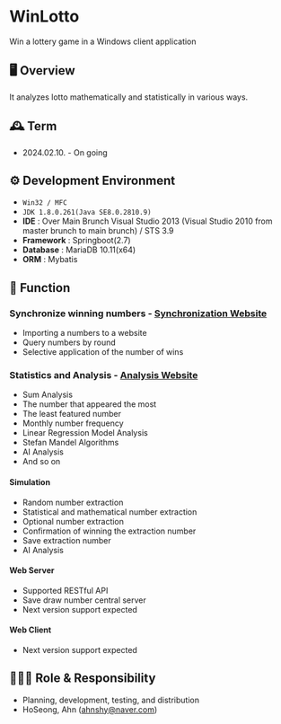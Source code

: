 # WinLotto
 Win a lottery game in a Windows client application

## 🖥️ Overview
 It analyzes lotto mathematically and statistically in various ways.
<br>

## 🕰️ Term
* 2024.02.10. - On going

## ⚙️ Development Environment
- `Win32 / MFC`
- `JDK 1.8.0.261(Java SE8.0.2810.9)`
- **IDE** : Over Main Brunch Visual Studio 2013 (Visual Studio 2010 from master brunch to main brunch) / STS 3.9
- **Framework** : Springboot(2.7)
- **Database** : MariaDB 10.11(x64)
- **ORM** : Mybatis

## 📌 Function
### Synchronize winning numbers - <a href="https://dhlottery.co.kr/" >Synchronization Website</a>
- Importing a numbers to a website
- Query numbers by round
- Selective application of the number of wins

### Statistics and Analysis - <a href="https://dhlottery.co.kr/" >Analysis Website</a>
- Sum Analysis
- The number that appeared the most
- The least featured number
- Monthly number frequency
- Linear Regression Model Analysis
- Stefan Mandel Algorithms
- AI Analysis
- And so on

#### Simulation
- Random number extraction
- Statistical and mathematical number extraction
- Optional number extraction
- Confirmation of winning the extraction number
- Save extraction number
- AI Analysis

#### Web Server
- Supported RESTful API 
- Save draw number central server
- Next version support expected

#### Web Client
- Next version support expected

## 🧑‍🤝‍🧑 Role & Responsibility
* Planning, development, testing, and distribution
* HoSeong, Ahn (ahnshy@naver.com)
